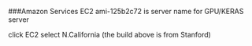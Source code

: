 
###Amazon Services
EC2 ami-125b2c72 is server name for GPU/KERAS server

click EC2
select N.California (the build above is from Stanford)
